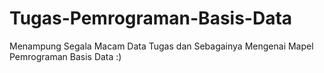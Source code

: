 # Tugas-Pemrograman-Basis-Data
Menampung Segala Macam Data Tugas dan Sebagainya Mengenai Mapel Pemrograman Basis Data :)
